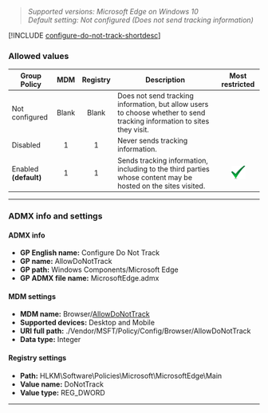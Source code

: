 <!-- ## Configure Do Not Track -->
>*Supported versions: Microsoft Edge on Windows 10*<br>
>*Default setting:  Not configured (Does not send tracking information)*

[!INCLUDE [configure-do-not-track-shortdesc](../shortdesc/configure-do-not-track-shortdesc.md)]

### Allowed values

|Group Policy  |MDM |Registry |Description |Most restricted |
|---|:---:|:---:|---|:---:|
|Not configured |Blank |Blank |Does not send tracking information, but allow users to choose whether to send tracking information to sites they visit. | |
|Disabled |1 |1 |Never sends tracking information. | |
|Enabled<br>**(default)** |1 |1 |Sends tracking information, including to the third parties whose content may be hosted on the sites visited. |![Most restricted value](../images/check-gn.png) |
---

### ADMX info and settings
#### ADMX info
- **GP English name:** Configure Do Not Track
- **GP name:** AllowDoNotTrack
- **GP path:** Windows Components/Microsoft Edge
- **GP ADMX file name:** MicrosoftEdge.admx

#### MDM settings
- **MDM name:** Browser/[AllowDoNotTrack](https://docs.microsoft.com/en-us/windows/client-management/mdm/policy-csp-browser#browser-allowdonottrack)
- **Supported devices:** Desktop and Mobile
- **URI full path:** ./Vendor/MSFT/Policy/Config/Browser/AllowDoNotTrack 
- **Data type:** Integer

#### Registry settings
- **Path:** HLKM\\Software\\Policies\\Microsoft\\MicrosoftEdge\\Main
- **Value name:** DoNotTrack
- **Value type:** REG_DWORD

<hr>